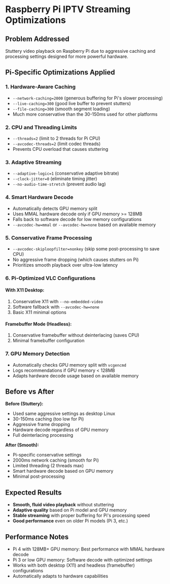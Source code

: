 # Raspberry Pi IPTV Streaming Optimizations

## Problem Addressed
Stuttery video playback on Raspberry Pi due to aggressive caching and processing settings designed for more powerful hardware.

## Pi-Specific Optimizations Applied

### 1. **Hardware-Aware Caching**
- `--network-caching=2000` (generous buffering for Pi's slower processing)
- `--live-caching=300` (good live buffer to prevent stutters)  
- `--file-caching=300` (smooth segment loading)
- Much more conservative than the 30-150ms used for other platforms

### 2. **CPU and Threading Limits**
- `--threads=2` (limit to 2 threads for Pi CPU)
- `--avcodec-threads=2` (limit codec threads)
- Prevents CPU overload that causes stuttering

### 3. **Adaptive Streaming**
- `--adaptive-logic=1` (conservative adaptive bitrate)
- `--clock-jitter=0` (eliminate timing jitter)
- `--no-audio-time-stretch` (prevent audio lag)

### 4. **Smart Hardware Decode**
- Automatically detects GPU memory split
- Uses MMAL hardware decode only if GPU memory >= 128MB
- Falls back to software decode for low memory configurations
- `--avcodec-hw=mmal` or `--avcodec-hw=none` based on available memory

### 5. **Conservative Frame Processing**
- `--avcodec-skiploopfilter=nonkey` (skip some post-processing to save CPU)
- No aggressive frame dropping (which causes stutters on Pi)
- Prioritizes smooth playback over ultra-low latency

### 6. **Pi-Optimized VLC Configurations**

#### With X11 Desktop:
1. Conservative X11 with `--no-embedded-video`
2. Software fallback with `--avcodec-hw=none`
3. Basic X11 minimal options

#### Framebuffer Mode (Headless):
1. Conservative framebuffer without deinterlacing (saves CPU)
2. Minimal framebuffer configuration

### 7. **GPU Memory Detection**
- Automatically checks GPU memory split with `vcgencmd`
- Logs recommendations if GPU memory < 128MB
- Adapts hardware decode usage based on available memory

## Before vs After

**Before (Stuttery):**
- Used same aggressive settings as desktop Linux
- 30-150ms caching (too low for Pi)
- Aggressive frame dropping
- Hardware decode regardless of GPU memory
- Full deinterlacing processing

**After (Smooth):**
- Pi-specific conservative settings
- 2000ms network caching (smooth for Pi)
- Limited threading (2 threads max)
- Smart hardware decode based on GPU memory
- Minimal post-processing

## Expected Results
- **Smooth, fluid video playback** without stuttering
- **Adaptive quality** based on Pi model and GPU memory
- **Stable streaming** with proper buffering for Pi's processing speed
- **Good performance** even on older Pi models (Pi 3, etc.)

## Performance Notes
- Pi 4 with 128MB+ GPU memory: Best performance with MMAL hardware decode
- Pi 3 or low GPU memory: Software decode with optimized settings
- Works with both desktop (X11) and headless (framebuffer) configurations
- Automatically adapts to hardware capabilities